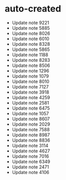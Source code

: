 # auto-created
- Update note 9221
- Update note 5885
- Update note 8026
- Update note 6010
- Update note 8328
- Update note 5865
- Update note 1188
- Update note 8283
- Update note 8506
- Update note 1296
- Update note 1079
- Update note 8010
- Update note 7127
- Update note 3918
- Update note 4259
- Update note 2581
- Update note 6475
- Update note 1057
- Update note 8607
- Update note 2029
- Update note 7588
- Update note 8987
- Update note 8836
- Update note 3114
- Update note 4627
- Update note 7016
- Update note 6349
- Update note 2471
- Update note 4106
